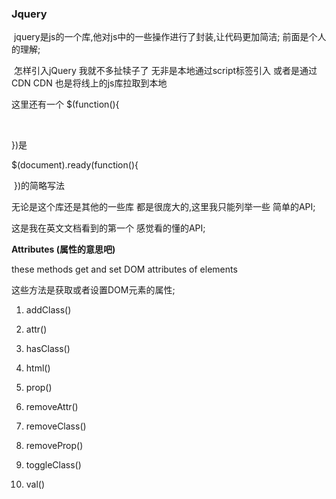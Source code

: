 ### **Jquery**



​	jquery是js的一个库,他对js中的一些操作进行了封装,让代码更加简洁; 前面是个人的理解;

​	怎样引入jQuery 我就不多扯犊子了 无非是本地通过script标签引入 或者是通过CDN CDN 也是将线上的js库拉取到本地



这里还有一个 $(function(){

​	

})是

$(document).ready(function(){



​			})的简略写法





无论是这个库还是其他的一些库 都是很庞大的,这里我只能列举一些 简单的API;



这是我在英文文档看到的第一个 感觉看的懂的API;

**Attributes (属性的意思吧)**

these methods get and set DOM attributes of elements

这些方法是获取或者设置DOM元素的属性;



1. addClass()

2. attr()

3. hasClass()

4. html()

5. prop()

6. removeAttr()

7. removeClass()

8. removeProp()

9. toggleClass()

10. val()
